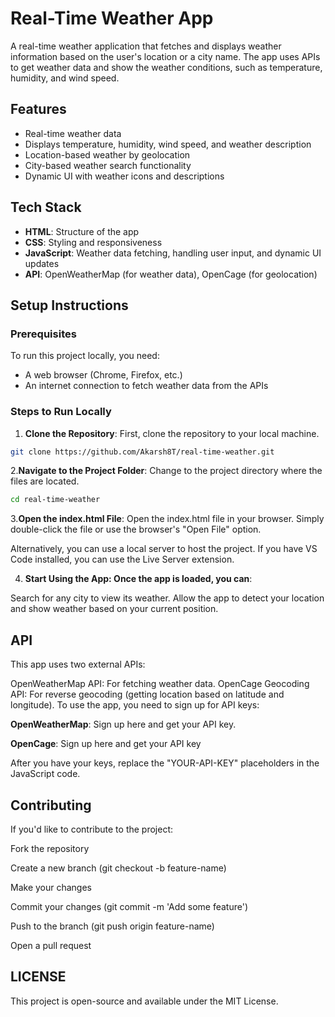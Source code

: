 # Real-Time Weather App

A real-time weather application that fetches and displays weather information based on the user's location or a city name. The app uses APIs to get weather data and show the weather conditions, such as temperature, humidity, and wind speed.

## Features

- Real-time weather data
- Displays temperature, humidity, wind speed, and weather description
- Location-based weather by geolocation
- City-based weather search functionality
- Dynamic UI with weather icons and descriptions


## Tech Stack

- **HTML**: Structure of the app
- **CSS**: Styling and responsiveness
- **JavaScript**: Weather data fetching, handling user input, and dynamic UI updates
- **API**: OpenWeatherMap (for weather data), OpenCage (for geolocation)

## Setup Instructions

### Prerequisites

To run this project locally, you need:

- A web browser (Chrome, Firefox, etc.)
- An internet connection to fetch weather data from the APIs

### Steps to Run Locally

 1. **Clone the Repository**:
   First, clone the repository to your local machine.

   ```bash
   git clone https://github.com/Akarsh8T/real-time-weather.git
```
2.**Navigate to the Project Folder**: Change to the project directory where the 
    files are located.
```bash
cd real-time-weather
```
3.**Open the index.html File**: Open the index.html file in your browser. Simply double-click the file or use the browser's "Open File" option.

Alternatively, you can use a local server to host the project. If you have VS Code installed, you can use the Live Server extension.

4. **Start Using the App: Once the app is loaded, you can**:

Search for any city to view its weather.
Allow the app to detect your location and show weather based on your current position.

## API

This app uses two external APIs:

OpenWeatherMap API: For fetching weather data.
OpenCage Geocoding API: For reverse geocoding (getting location based on latitude and longitude).
To use the app, you need to sign up for API keys:

**OpenWeatherMap**: Sign up here and get your API key.

**OpenCage**: Sign up here and get your API key

After you have your keys, replace the "YOUR-API-KEY" placeholders in the JavaScript code.

## Contributing

If you'd like to contribute to the project:

Fork the repository

Create a new branch (git checkout -b feature-name)

Make your changes

Commit your changes (git commit -m 'Add some feature')

Push to the branch (git push origin feature-name)

Open a pull request

## LICENSE

This project is open-source and available under the MIT License.


